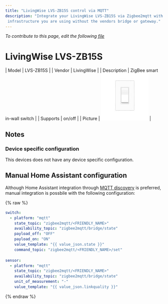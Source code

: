 ```yaml
---
title: "LivingWise LVS-ZB15S control via MQTT"
description: "Integrate your LivingWise LVS-ZB15S via Zigbee2mqtt with whatever smart home
 infrastructure you are using without the vendors bridge or gateway."
---
```


*To contribute to this page, edit the following
[file](https://github.com/Koenkk/zigbee2mqtt.io/blob/master/docs/devices/LVS-ZB15S.md)*

# LivingWise LVS-ZB15S

| Model | LVS-ZB15S  |
| Vendor  | LivingWise  |
| Description | ZigBee smart in-wall switch |
| Supports | on/off |
| Picture | ![LivingWise LVS-ZB15S](../images/devices/LVS-ZB15S.jpg) |

## Notes


### Device specific configuration
This devices does not have any device specific configuration.


## Manual Home Assistant configuration
Although Home Assistant integration through [MQTT discovery](../integration/home_assistant) is preferred,
manual integration is possbile with the following configuration:


{% raw %}
```yaml
switch:
  - platform: "mqtt"
    state_topic: "zigbee2mqtt/<FRIENDLY_NAME>"
    availability_topic: "zigbee2mqtt/bridge/state"
    payload_off: "OFF"
    payload_on: "ON"
    value_template: "{{ value_json.state }}"
    command_topic: "zigbee2mqtt/<FRIENDLY_NAME>/set"

sensor:
  - platform: "mqtt"
    state_topic: "zigbee2mqtt/<FRIENDLY_NAME>"
    availability_topic: "zigbee2mqtt/bridge/state"
    unit_of_measurement: "-"
    value_template: "{{ value_json.linkquality }}"
```
{% endraw %}


